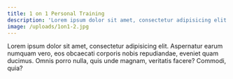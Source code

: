 ```yaml
---
title: 1 on 1 Personal Training
description: 'Lorem ipsum dolor sit amet, consectetur adipisicing elit. Magnam quas, asperiores sint!'
image: /uploads/1on1-2.jpg
---
```



Lorem ipsum dolor sit amet, consectetur adipisicing elit. Aspernatur earum numquam vero, eos obcaecati corporis nobis repudiandae, eveniet quam ducimus. Omnis porro nulla, quis unde magnam, veritatis facere? Commodi, quia?